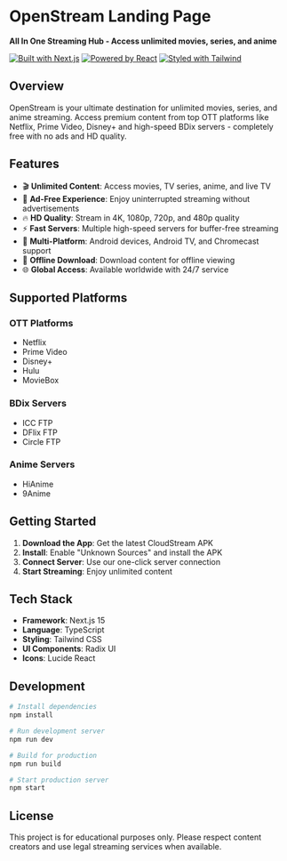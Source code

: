 # OpenStream Landing Page

**All In One Streaming Hub - Access unlimited movies, series, and anime**

[![Built with Next.js](https://img.shields.io/badge/Built%20with-Next.js-black?style=for-the-badge&logo=next.js)](https://nextjs.org/)
[![Powered by React](https://img.shields.io/badge/Powered%20by-React-blue?style=for-the-badge&logo=react)](https://reactjs.org/)
[![Styled with Tailwind](https://img.shields.io/badge/Styled%20with-Tailwind%20CSS-38B2AC?style=for-the-badge&logo=tailwind-css)](https://tailwindcss.com/)

## Overview

OpenStream is your ultimate destination for unlimited movies, series, and anime streaming. Access premium content from top OTT platforms like Netflix, Prime Video, Disney+ and high-speed BDix servers - completely free with no ads and HD quality.

## Features

- 🎬 **Unlimited Content**: Access movies, TV series, anime, and live TV
- 🚫 **Ad-Free Experience**: Enjoy uninterrupted streaming without advertisements
- 🔥 **HD Quality**: Stream in 4K, 1080p, 720p, and 480p quality
- ⚡ **Fast Servers**: Multiple high-speed servers for buffer-free streaming
- 📱 **Multi-Platform**: Android devices, Android TV, and Chromecast support
- 💾 **Offline Download**: Download content for offline viewing
- 🌐 **Global Access**: Available worldwide with 24/7 service

## Supported Platforms

### OTT Platforms
- Netflix
- Prime Video
- Disney+
- Hulu
- MovieBox

### BDix Servers
- ICC FTP
- DFlix FTP
- Circle FTP

### Anime Servers
- HiAnime
- 9Anime

## Getting Started

1. **Download the App**: Get the latest CloudStream APK
2. **Install**: Enable "Unknown Sources" and install the APK
3. **Connect Server**: Use our one-click server connection
4. **Start Streaming**: Enjoy unlimited content

## Tech Stack

- **Framework**: Next.js 15
- **Language**: TypeScript
- **Styling**: Tailwind CSS
- **UI Components**: Radix UI
- **Icons**: Lucide React

## Development

```bash
# Install dependencies
npm install

# Run development server
npm run dev

# Build for production
npm run build

# Start production server
npm start
```

## License

This project is for educational purposes only. Please respect content creators and use legal streaming services when available.
